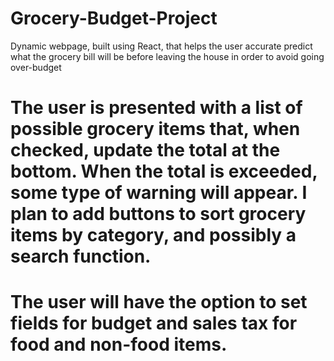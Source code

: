 # Grocery-Budget-Project
Dynamic webpage, built using React, that helps the user accurate predict what the grocery bill will be before leaving the house in order to avoid going over-budget

# The user is presented with a list of possible grocery items that, when checked, update the total at the bottom. When the total is exceeded, some type of warning will appear. I plan to add buttons to sort grocery items by category, and possibly a search function. 

# The user will have the option to set fields for budget and sales tax for food and non-food items.
